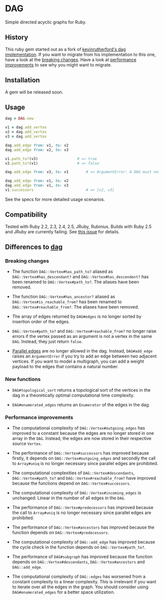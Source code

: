 # DAG

Simple directed acyclic graphs for Ruby.

## History

This ruby gem started out as a fork of [kevinrutherford's dag implementation](https://github.com/kevinrutherford/dag). If you want to migrate
from his implementation to this one, have a look at the
[breaking changes](#breaking-changes). Have a look at
[performance improvements](#performance-improvements) to see why you might
want to migrate.

## Installation

A gem will be released soon.

## Usage

```ruby
dag = DAG.new

v1 = dag.add_vertex
v2 = dag.add_vertex
v3 = dag.add_vertex

dag.add_edge from: v1, to: v2
dag.add_edge from: v2, to: v3

v1.path_to?(v3)                  # => true
v3.path_to?(v1)                  # => false

dag.add_edge from: v3, to: v1        # => ArgumentError: A DAG must not have cycles

dag.add_edge from: v1, to: v2
dag.add_edge from: v1, to: v3
v1.successors                        # => [v2, v3]
```

See the specs for more detailed usage scenarios.

## Compatibility

Tested with Ruby 2.2, 2.3, 2.4, 2.5, JRuby, Rubinius.
Builds with Ruby 2.5 and JRuby are currently failing. See
[this issue](https://github.com/fsobanski/dag/issues/1) for details.

## Differences to [dag](https://github.com/kevinrutherford/dag)

### Breaking changes

- The function `DAG::Vertex#has_path_to?` aliased as
`DAG::Vertex#has_descendant?` and `DAG::Vertex#has_descendent?` has been renamed
to `DAG::Vertex#path_to?`. The aliases have been removed.

- The function `DAG::Vertex#has_ancestor?` aliased as
`DAG::Vertex#is_reachable_from?` has been renamed to
`DAG::Vertex#reachable_from?`. The aliases have been removed.

- The array of edges returned by `DAG#edges` is no longer sorted by insertion
order of the edges.

- `DAG::Vertex#path_to?` and `DAG::Vertex#reachable_from?` no longer raise
errors if the vertex passed as an argument is not a vertex in the same `DAG`.
Instead, they just return `false`.

- [Parallel edges](https://en.wikipedia.org/wiki/Multiple_edges) are no longer
allowed in the dag. Instead, `DAG#add_edge` raises an `ArgumentError` if you
try to add an edge between two adjacent vertices. If you want to model a
multigraph, you can add a weight payload to the edges that contains a natural
number.

### New functions

- `DAG#topological_sort` returns a topological sort of the vertices in the dag
in a theoretically optimal computational time complexity.

- `DAG#enumerated_edges` returns an `Enumerator` of the edges in the dag.

### Performance improvements

- The computational complexity of `DAG::Vertex#outgoing_edges` has
improved to a constant because the edges are no longer stored in one array in
the `DAG`. Instead, the edges are now stored in their respective source
`Vertex`.

- The performance of `DAG::Vertex#successors` has improved because firstly,
it depends on `DAG::Vertex#outgoing_edges` and secondly the call to
`Array#uniq` is no longer necessary since parallel edges are prohibited.

- The computational complexities of `DAG::Vertex#descendants`,
`DAG::Vertex#path_to?` and `DAG::Vertex#reachable_from?` have improved because
the functions depend on `DAG::Vertex#successors`.

- The computational complexity of `DAG::Vertex#incoming_edges` is
unchanged: Linear in the number of all edges in the `DAG`.

- The performance of `DAG::Vertex#predecessors` has improved because the call
to `Array#uniq` is no longer necessary since parallel edges are prohibited.

- The performance of `DAG::Vertex#ancestors` has improved because the function
depends on `DAG::Vertex#predecessors`.

- The computational complexity of `DAG::add_edge` has improved because the
cycle check in the function depends on `DAG::Vertex#path_to?`.

- The performance of `DAG#subgraph` has improved because the function depends
on `DAG::Vertex#descendants`, `DAG::Vertex#ancestors` and `DAG::add_edge`.

- The computational complexity of `DAG::edges` has worsened from a constant
complexity to a linear complexity. This is irrelevant if you want to iterate
over all the edges in the graph. You should consider using
`DAG#enumerated_edges` for a better space utilization.
